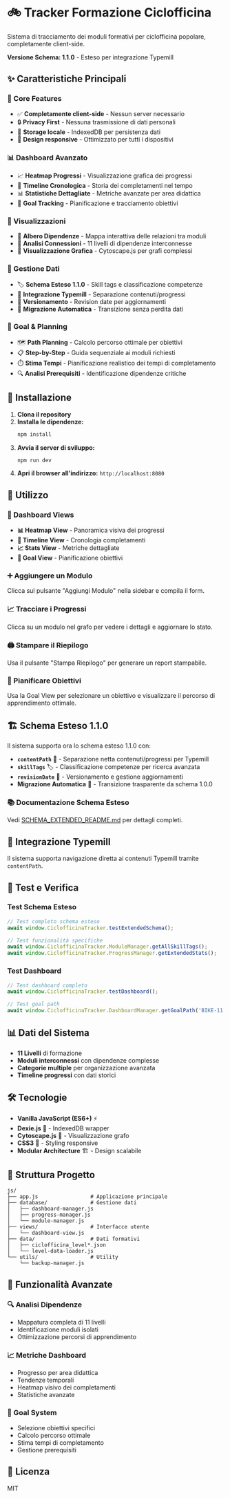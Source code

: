 # 🚲 Tracker Formazione Ciclofficina

Sistema di tracciamento dei moduli formativi per ciclofficina popolare, completamente client-side.

**Versione Schema: 1.1.0** - Esteso per integrazione Typemill

## ✨ Caratteristiche Principali

### 🎯 Core Features
- ✅ **Completamente client-side** - Nessun server necessario
- 🔒 **Privacy First** - Nessuna trasmissione di dati personali
- 💾 **Storage locale** - IndexedDB per persistenza dati
- 📱 **Design responsive** - Ottimizzato per tutti i dispositivi

### 📊 Dashboard Avanzato
- 📈 **Heatmap Progressi** - Visualizzazione grafica dei progressi
- 📅 **Timeline Cronologica** - Storia dei completamenti nel tempo
- 📊 **Statistiche Dettagliate** - Metriche avanzate per area didattica
- 🎯 **Goal Tracking** - Pianificazione e tracciamento obiettivi

### 🌳 Visualizzazioni
- 🌳 **Albero Dipendenze** - Mappa interattiva delle relazioni tra moduli
- 🔗 **Analisi Connessioni** - 11 livelli di dipendenze interconnesse
- 🎨 **Visualizzazione Grafica** - Cytoscape.js per grafi complessi

### 🔧 Gestione Dati
- 🏷️ **Schema Esteso 1.1.0** - Skill tags e classificazione competenze
- 🔗 **Integrazione Typemill** - Separazione contenuti/progressi
- 📅 **Versionamento** - Revision date per aggiornamenti
- 🔄 **Migrazione Automatica** - Transizione senza perdita dati

### 🎯 Goal & Planning
- 🗺️ **Path Planning** - Calcolo percorso ottimale per obiettivi
- 📋 **Step-by-Step** - Guida sequenziale ai moduli richiesti
- ⏱️ **Stima Tempi** - Pianificazione realistico dei tempi di completamento
- 🔍 **Analisi Prerequisiti** - Identificazione dipendenze critiche

## 🚀 Installazione

1. **Clona il repository**
2. **Installa le dipendenze:**
   ```bash
   npm install
   ```
3. **Avvia il server di sviluppo:**
   ```bash
   npm run dev
   ```
4. **Apri il browser all'indirizzo:** `http://localhost:8080`

## 📖 Utilizzo

### 🎯 Dashboard Views
- **📊 Heatmap View** - Panoramica visiva dei progressi
- **📅 Timeline View** - Cronologia completamenti
- **📈 Stats View** - Metriche dettagliate
- **🎯 Goal View** - Pianificazione obiettivi

### ➕ Aggiungere un Modulo
Clicca sul pulsante "Aggiungi Modulo" nella sidebar e compila il form.

### 📈 Tracciare i Progressi
Clicca su un modulo nel grafo per vedere i dettagli e aggiornare lo stato.

### 🖨️ Stampare il Riepilogo
Usa il pulsante "Stampa Riepilogo" per generare un report stampabile.

### 🎯 Pianificare Obiettivi
Usa la Goal View per selezionare un obiettivo e visualizzare il percorso di apprendimento ottimale.

## 🏗️ Schema Esteso 1.1.0

Il sistema supporta ora lo schema esteso 1.1.0 con:

- **`contentPath`** 📁 - Separazione netta contenuti/progressi per Typemill
- **`skillTags`** 🏷️ - Classificazione competenze per ricerca avanzata
- **`revisionDate`** 📅 - Versionamento e gestione aggiornamenti
- **Migrazione Automatica** 🔄 - Transizione trasparente da schema 1.0.0

### 📚 Documentazione Schema Esteso
Vedi [SCHEMA_EXTENDED_README.md](SCHEMA_EXTENDED_README.md) per dettagli completi.

## 🔗 Integrazione Typemill

Il sistema supporta navigazione diretta ai contenuti Typemill tramite `contentPath`.

## 🧪 Test e Verifica

### Test Schema Esteso
```javascript
// Test completo schema esteso
await window.CiclofficinaTracker.testExtendedSchema();

// Test funzionalità specifiche
await window.CiclofficinaTracker.ModuleManager.getAllSkillTags();
await window.CiclofficinaTracker.ProgressManager.getExtendedStats();
```

### Test Dashboard
```javascript
// Test dashboard completo
await window.CiclofficinaTracker.testDashboard();

// Test goal path
await window.CiclofficinaTracker.DashboardManager.getGoalPath('BIKE-11.1.1');
```

## 📊 Dati del Sistema

- **11 Livelli** di formazione
- **Moduli interconnessi** con dipendenze complesse
- **Categorie multiple** per organizzazione avanzata
- **Timeline progressi** con dati storici

## 🛠️ Tecnologie

- **Vanilla JavaScript (ES6+)** ⚡
- **Dexie.js** 💾 - IndexedDB wrapper
- **Cytoscape.js** 🌳 - Visualizzazione grafo
- **CSS3** 🎨 - Styling responsive
- **Modular Architecture** 🏗️ - Design scalabile

## 📁 Struttura Progetto

```
js/
├── app.js                 # Applicazione principale
├── database/              # Gestione dati
│   ├── dashboard-manager.js
│   ├── progress-manager.js
│   └── module-manager.js
├── views/                 # Interfacce utente
│   └── dashboard-view.js
├── data/                  # Dati formativi
│   ├── ciclofficina_level*.json
│   └── level-data-loader.js
└── utils/                 # Utility
    └── backup-manager.js
```

## 🎉 Funzionalità Avanzate

### 🔍 Analisi Dipendenze
- Mappatura completa di 11 livelli
- Identificazione moduli isolati
- Ottimizzazione percorsi di apprendimento

### 📈 Metriche Dashboard
- Progresso per area didattica
- Tendenze temporali
- Heatmap visivo dei completamenti
- Statistiche avanzate

### 🎯 Goal System
- Selezione obiettivi specifici
- Calcolo percorso ottimale
- Stima tempi di completamento
- Gestione prerequisiti

## 📄 Licenza

MIT

